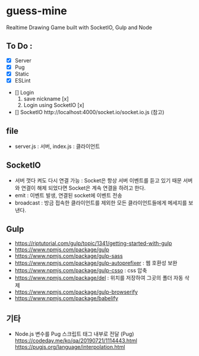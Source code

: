 # guess-mine

Realtime Drawing Game built with SocketIO, Gulp and Node

## To Do :

- [x] Server
- [x] Pug
- [x] Static
- [x] ESLint
- [] Login
  1. save nickname [x]
  2. Login using SocketIO [x]
- [] SocketIO
  http://localhost:4000/socket.io/socket.io.js (참고)

## file

- server.js : 서버, index.js : 클라이언트

## SocketIO

- 서버 껏다 켜도 다시 연결 가능 : Socket은 항상 서버 이벤트를 듣고 있기 때문
  서버와 연결이 해제 되었다면 Socket은 계속 연결을 하려고 한다.
- emit : 이벤트 발생, 연결된 socket에 이벤트 전송
- broadcast : 방금 접속한 클라이언트를 제외한 모든 클라이언트들에게 메세지를 보낸다.

## Gulp

- https://riptutorial.com/gulp/topic/1341/getting-started-with-gulp
- https://www.npmjs.com/package/gulp
- https://www.npmjs.com/package/gulp-sass
- https://www.npmjs.com/package/gulp-autoprefixer : 웹 호환성 보완
- https://www.npmjs.com/package/gulp-csso : css 압축
- https://www.npmjs.com/package/del : 위치를 저장하여 그곳의 폴더 자동 삭제
- https://www.npmjs.com/package/gulp-browserify
- https://www.npmjs.com/package/babelify

## 기타

- Node.js 변수를 Pug 스크립트 태그 내부로 전달 (Pug)
  https://codeday.me/ko/qa/20190721/1114443.html
  https://pugjs.org/language/interpolation.html
